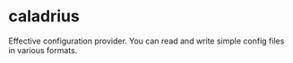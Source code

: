 # caladrius
Effective configuration provider. You can read and write simple config files in various formats.

